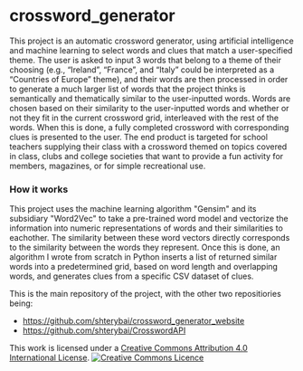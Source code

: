 # crossword_generator
 
This project is an automatic crossword generator, using artificial intelligence and machine learning to select words and clues that match a user-specified theme. The user is asked to input 3 words that belong to a theme of their choosing (e.g., “Ireland”, “France”, and “Italy” could be interpreted as a “Countries of Europe” theme), and their words are then processed in order to generate a much larger list of words that the project thinks is semantically and thematically similar to the user-inputted words. Words are chosen based on their similarity to the user-inputted words and whether or not they fit in the current crossword grid, interleaved with the rest of the words. When this is done, a fully completed crossword with corresponding clues is presented to the user. The end product is targeted for school teachers supplying their class with a crossword themed on topics covered in class, clubs and college societies that want to provide a fun activity for members, magazines, or for simple recreational use.

### How it works

This project uses the machine learning algorithm "Gensim" and its subsidiary "Word2Vec" to take a pre-trained word model and vectorize the information into numeric representations of words and their similarities to eachother. The similarity between these word vectors directly corresponds to the similarity between the words they represent. Once this is done, an algorithm I wrote from scratch in Python inserts a list of returned similar words into a predetermined grid, based on word length and overlapping words, and generates clues from a specific CSV dataset of clues.

This is the main repository of the project, with the other two repositiories being:
 - https://github.com/shterybai/crossword_generator_website
 - https://github.com/shterybai/CrosswordAPI

This work is licensed under a <a rel="license" href="http://creativecommons.org/licenses/by/4.0/">Creative Commons Attribution 4.0 International License</a>.
<a rel="license" href="http://creativecommons.org/licenses/by/4.0/"><img alt="Creative Commons Licence" style="border-width:0" src="https://i.creativecommons.org/l/by/4.0/88x31.png" /></a><br />
